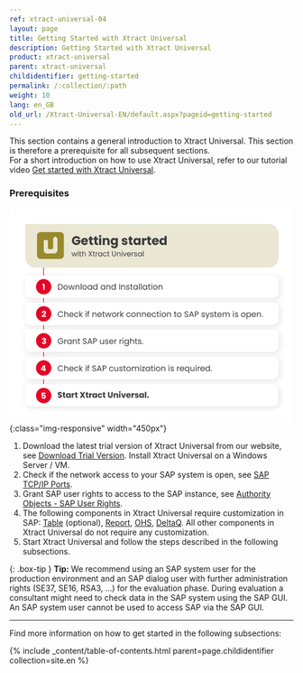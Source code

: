 ```yaml
---
ref: xtract-universal-04
layout: page
title: Getting Started with Xtract Universal
description: Getting Started with Xtract Universal
product: xtract-universal
parent: xtract-universal
childidentifier: getting-started
permalink: /:collection/:path
weight: 10
lang: en_GB
old_url: /Xtract-Universal-EN/default.aspx?pageid=getting-started
---
```


This section contains a general introduction to Xtract Universal.
This section is therefore a prerequisite for all subsequent sections.<br>
For a short introduction on how to use Xtract Universal, refer to our tutorial video [Get started with Xtract Universal](https://www.youtube.com/watch?v=pdlsfm0dLMA).

### Prerequisites

![XU-getting-started](/img/content/xu/getting-started-with-xu.png){:class="img-responsive" width="450px"}

1. Download the latest trial version of Xtract Universal from our website, see [Download Trial Version](https://theobald-software.com/en/download-trial).
Install Xtract Universal on a Windows Server / VM. 
2. Check if the network access to your SAP system is open, see [SAP TCP/IP Ports](https://kb.theobald-software.com/sap/sap-tcpip-ports).
3. Grant SAP user rights to access to the SAP instance, see [Authority Objects - SAP User Rights](https://kb.theobald-software.com/sap/authority-objects-sap-user-rights).
4. The following components in Xtract Universal require customization in SAP: [Table](./sap-customizing/custom-function-module-for-table-extraction) (optional), [Report](./sap-customizing/install-report-custom-function-module), [OHS](./sap-customizing/preparation-for-ohs-in-bw), [DeltaQ](./sap-customizing/customizing-for-deltaq).
All other components in Xtract Universal do not require any customization.
5. Start Xtract Universal and follow the steps described in the following subsections.

{: .box-tip }
**Tip:** We recommend using an SAP system user for the production environment and an SAP dialog user with further administration rights (SE37, SE16, RSA3, ...) for the evaluation phase.
During evaluation a consultant might need to check data in the SAP system using the SAP GUI. An SAP system user cannot be used to access SAP via the SAP GUI.

******

Find more information on how to get started in the following subsections:

{% include _content/table-of-contents.html parent=page.childidentifier collection=site.en %}

